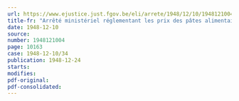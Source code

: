 ```yaml
---
url: https://www.ejustice.just.fgov.be/eli/arrete/1948/12/10/1948121004/justel
title-fr: "Arrêté ministériel réglementant les prix des pâtes alimentaires (abrogé par AM 01-04-1949, art. 1)"
date: 1948-12-10
source:
number: 1948121004
page: 10163
case: 1948-12-10/34
publication: 1948-12-24
starts:
modifies:
pdf-original:
pdf-consolidated:
---
```


